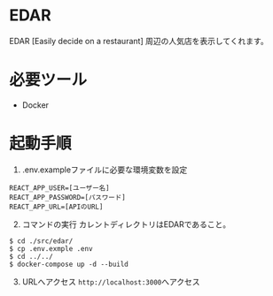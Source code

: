 # EDAR
EDAR [Easily decide on a restaurant]
周辺の人気店を表示してくれます。

# 必要ツール

* Docker

# 起動手順

1. .env.exampleファイルに必要な環境変数を設定
```
REACT_APP_USER=[ユーザー名]
REACT_APP_PASSWORD=[パスワード]
REACT_APP_URL=[APIのURL]
```

2. コマンドの実行
カレントディレクトリはEDARであること。
```
$ cd ./src/edar/
$ cp .env.exmple .env
$ cd ../../
$ docker-compose up -d --build
```

3. URLへアクセス
`http://localhost:3000`へアクセス
